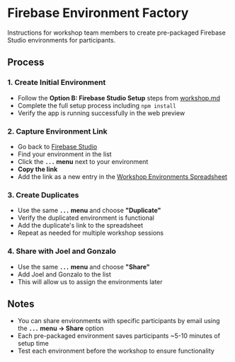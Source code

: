 # Firebase Environment Factory

Instructions for workshop team members to create pre-packaged Firebase Studio environments for participants.

## Process

### 1. Create Initial Environment
- Follow the **Option B: Firebase Studio Setup** steps from [workshop.md](./workshop.md)
- Complete the full setup process including `npm install`
- Verify the app is running successfully in the web preview

### 2. Capture Environment Link
- Go back to [Firebase Studio](https://studio.firebase.google.com/)
- Find your environment in the list
- Click the **`...` menu** next to your environment
- **Copy the link**
- Add the link as a new entry in the [Workshop Environments Spreadsheet](https://docs.google.com/spreadsheets/d/1hNdpYMsJJcs7cQlCuk5BVH5JbcF_5AU7NrCH2EZO42g/edit?gid=0#gid=0)

### 3. Create Duplicates
- Use the same **`...` menu** and choose **"Duplicate"**
- Verify the duplicated environment is functional
- Add the duplicate's link to the spreadsheet
- Repeat as needed for multiple workshop sessions

### 4. Share with Joel and Gonzalo
- Use the same **`...` menu** and choose **"Share"**
- Add Joel and Gonzalo to the list
- This will allow us to assign the environments later

## Notes
- You can share environments with specific participants by email using the **`...` menu → Share** option
- Each pre-packaged environment saves participants ~5-10 minutes of setup time
- Test each environment before the workshop to ensure functionality

